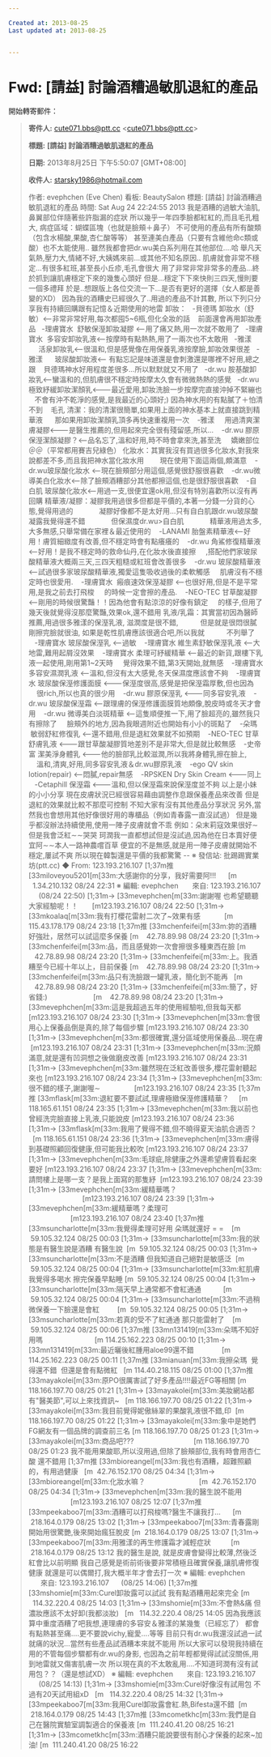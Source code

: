 ```yaml
---

Created at: 2013-08-25
Last updated at: 2013-08-25


---
```


# Fwd: [請益] 討論酒糟過敏肌退紅的產品


開始轉寄郵件：

> **寄件人:** [cute071.bbs@ptt.cc](mailto:cute071.bbs@ptt.cc) <[cute071.bbs@ptt.cc](mailto:cute071.bbs@ptt.cc)\>
> 
> **標題:** **\[請益\] 討論酒糟過敏肌退紅的產品**
> 
> **日期:** 2013年8月25日 下午5:50:07 \[GMT+08:00\]
> 
> **收件人:** [starsky1986@hotmail.com](mailto:starsky1986@hotmail.com)
> 
> 作者: evephchen (Eve Chen) 看板: BeautySalon
> 標題: \[請益\] 討論酒糟過敏肌退紅的產品
> 時間: Sat Aug 24 22:24:55 2013
> 我是酒糟的過敏大油肌,鼻翼部位伴隨著些許脂漏的症狀
> 所以幾乎一年四季臉都紅紅的,而且毛孔粗大,
> 病症區域：蝴蝶區塊（也就是臉頰＋鼻子）
> 不可使用的產品有所有酸類（包含水楊酸,果酸,杏仁酸等等）
> 甚至連美白產品（只要有含維他命c類或酸）也不太能使用..
> 雖然我都會把dr.wu美白系列用在其他部位....哈
> 舉凡天氣熱,壓力大,情緒不好,大姨媽來前...或其他不知名原因..
> 肌膚就會非常不穩定...有很多紅班,甚至長小丘疹,毛孔會很大
> 用了非常非常非常多的產品...終於抓到讓肌膚穩定下來的幾隻心頭好
> 但是...穩定下下來快則三四天,慢則要一個多禮拜
> 於是..想跟版上各位交流一下...是否有更好的選擇（女人都是善變的XD）
> 因為我的酒糟史已經很久了..用過的產品不計其數,
> 所以下列只分享我有持續回購跟有記憶＆近期使用的地雷
> 卸妝：
>   -貝德瑪 卸妝水（舒敏）<--非常非常好用,每次都囤5~6瓶,但化全妝的話
>    前面還會再用卸妝產品
>   -理膚寶水  舒敏保溼卸妝凝膠 <--用了痛又熱,用一次就不敢用了
>   -理膚寶水  多容安卸妝乳液<--按摩時有點熱熱,用了一兩次也不太敢用
>   -雅漾      活泉卸妝乳<--很溫和,但是感覺像在用保養乳液按摩臉,卸妝效果很差
>   -雅漾      玻尿酸卸妝液<-- 有點忘記是味道還是會刺激還是哪裡不好用,總之跟
>    貝德瑪神水好用程度差很多...所以默默就又不用了
>   -dr.wu 胺基酸卸妝乳<--蠻溫和的,但肌膚很不穩定時按摩太久會有微微熱熱的感覺
>   -dr.wu 極致紓緩卸妝潔顏乳<---最近愛用,卸妝洗臉一步按摩完直接沖掉不緊繃也
>    不會有沖不乾淨的感覺,是我最近的心頭好;) 因為神水用的有點膩了＋怕清不到
>    毛孔
> 清潔：我的清潔很簡單,如果用上面的神水基本上就直接跳到精華液
>      那如果用卸妝潔顏乳頂多再快速重複用一次
>    -雅漾     用過清爽潔膚凝膠<---是醫生推薦的,但用起來完全很有殘留感,所以...
>    -dr.wu 膠原保溼潔顏凝膠？<--品名忘了,溫和好用,時不時會拿來洗,甚至洗
>     嬌嫩部位＠＠（平常都用賽吉兒綠色）
> 化妝水：其實我沒有買過很多化妝水,對我來說都差不多,而且我把神水當化妝水用
>        現在使用下面這兩個,頗滿意
>    -dr.wu玻尿酸化妝水 <--現在臉頰部分用這個,感覺很舒服很喜歡
>    -dr.wu微導美白化妝水<--除了臉頰酒糟部分其他都擦這個,也是很舒服很喜歡
>    -自白肌 玻尿酸化妝水<--用過一支,很便宜還ok用,但沒有特別喜歡所以沒有再回購
> 精華液/凝膠：凝膠我用過很多但都是平價的,本著一分錢一分貨的心態,覺得用過的
>             凝膠好像都不是太好用...只有自白肌跟dr.wu玻尿酸凝露我覺得還不錯
>             但保濕度dr.wu>自白肌
>             精華液用過太多,大多無感,只舉常備在家裡＆最近使用的
>    -LANAMI 胎盤素精華液<--好用！膚質細緻度有改善,但不穩定時會有點癢癢的
>    -dr.wu 角鯊修復精華液<--好用！是我不穩定時的救命仙丹,在化妝水後直接擦
>     ,搭配他們家玻尿酸精華液大概兩三天,三四天粗糙或紅班會改善很多
>    -dr.wu 玻尿酸精華液 <--試過很多家玻尿酸精華液,獨愛這隻吸收過後的柔軟觸感
>     肌膚沒有不穩定時也很愛用.
>    -理膚寶水  瘢痕速效保溼凝膠 <--也很好用,但是不是平常用,是我之前去打飛梭
>     的時候一定會擦的產品.
>    -NEO-TEC 甘草酸凝膠 <--剛用的時候很驚豔！！因為他會有點涼涼的好像有鎮定
>     的樣子,但用了幾天後就覺得沒那麼驚豔,效果ok,還不錯用
> 乳液/乳霜：其實當初因為醫師推薦,用過很多雅漾的保溼乳液, 滋潤度是很不錯,
>           但是就是很悶很膩剛擦完臉就很油, 如果是乾性肌膚應該很適合吧,所以我就
>           不列舉了
>    -理膚寶水 玻尿酸保溼乳 <--過敏
>    -理膚寶水 維生素舒敏保溼乳液 <--大地雷,難用起屑沒效果
>    -理膚寶水 柔理可紓緩精華 <--最近的新貨,跟樓下乳液一起使用,剛用第1~2天時
>     覺得效果不錯,第3天開始,就無感
>    -理膚寶水 多容安濕潤乳液 <--溫和,但沒有太大感覺,冬天保濕度應該會不夠
>    -理膚寶水 玻尿酸保溼修護面膜 <---保溼度很高,感覺是把保溼霜厚敷,但也因為
>     很rich,所以也真的很少用
>    -dr.wu 膠原保溼乳 <---同多容安乳液
>    -dr.wu 玻尿酸保溼霜 <--跟理膚的保溼修護面膜質地頗像,脫皮時或冬天才會用
>    -dr.wu 微導美白淡斑精華 <--這隻順便推一下,用了臉超亮的,雖然我只有擦除了
>     臉頰外的地方,因為我眼週附近也開始有小小的斑點了
>    -朵瑪  敏弱舒紅修復乳 <--還不錯用,但是退紅效果就不如預期
>    -NEO-TEC 甘草舒膚乳液 <---跟甘草酸凝膠質地差別不是非常大,但是就比較無感
>    -史帝富 潔美淨身體乳 <---他的臉部乳比較滋潤,所以我將身體乳擦在臉上,
>     溫和,清爽,好用,同多容安乳液＆dr.wu膠原乳液
>    -ego QV skin lotion(repair) <--悶膩,repair無感
>    -RPSKEN Dry Skin Cream <---同上
>    -Cetaphill 保溼霜 <---溫和,但以保溼霜來說保溼度並不夠
> 以上是小妹的小小分享
> 現在皮膚狀況已經很容易藉由調整作息跟保養產品來改善
> 但是退紅的效果就比較不那麼可控制
> 不知大家有沒有其他產品分享狀況
> 另外,當然我也會想用其他好像很好用的專櫃品（例如青春露一直沒試過）
> 但是幾乎都沒辦法持續使用,使用一陣子皮膚就會不乖
> 例如：朵末莉寇效果很好∼但是我會泛紅∼∼哭哭
> 珂潤我一直都想試但是沒試過,因為他在日本賣好便宜阿∼∼本人一路神農嚐百草
> 便宜的不是無感,就是用一陣子皮膚就開始不穩定,屢試不爽
> 所以現在韓製還是平價的我都驚驚
> \--
> ※ 發信站: 批踢踢實業坊(ptt.cc)
> ◆ From: 123.193.216.107
> \[1;37m推 \[33miloveyou5201\[m\[33m:大感謝你的分享，我好需要阿!!!      \[m   1.34.210.132 08/24 22:31
> ※ 編輯: evephchen       來自: 123.193.216.107      (08/24 22:50)
> \[1;31m→ \[33mevephchen\[m\[33m:謝謝喔 也希望聽聽大家經驗呢！！       \[m123.193.216.107 08/24 22:50
> \[1;31m→ \[33mkoalaq\[m\[33m:我有打櫻花雷射二次了~效果有感            \[m 115.43.178.179 08/24 23:18
> \[1;37m推 \[33mchenfeifei\[m\[33m:妳的酒糟好強壯，居然可以試這麼多保養 \[m    42.78.89.98 08/24 23:20
> \[1;31m→ \[33mchenfeifei\[m\[33m:品，而且感覺妳一次會擦很多種東西在臉 \[m    42.78.89.98 08/24 23:20
> \[1;31m→ \[33mchenfeifei\[m\[33m:上。我酒糟至今已經十年以上，目前保養 \[m    42.78.89.98 08/24 23:20
> \[1;31m→ \[33mchenfeifei\[m\[33m:品只有洗臉跟一罐乳液，簡化到不能再   \[m    42.78.89.98 08/24 23:20
> \[1;31m→ \[33mchenfeifei\[m\[33m:簡了，好省錢:)                       \[m    42.78.89.98 08/24 23:20
> \[1;31m→ \[33mevephchen\[m\[33m:這是我超過五年的使用經驗啦,但我每天都 \[m123.193.216.107 08/24 23:30
> \[1;31m→ \[33mevephchen\[m\[33m:會很用心上保養品倒是真的,除了每個步驟 \[m123.193.216.107 08/24 23:30
> \[1;31m→ \[33mevephchen\[m\[33m:都很確實,還分區域使用保養品...現在膚  \[m123.193.216.107 08/24 23:31
> \[1;31m→ \[33mevephchen\[m\[33m:況頗滿意,就是還有凹洞想之後做磨皮改善 \[m123.193.216.107 08/24 23:31
> \[1;31m→ \[33mevephchen\[m\[33m:雖然現在泛紅改善很多,櫻花雷射聽起來也 \[m123.193.216.107 08/24 23:34
> \[1;31m→ \[33mevephchen\[m\[33m:很不錯的樣子,謝謝喔∼                 \[m123.193.216.107 08/24 23:35
> \[1;37m推 \[33mflask\[m\[33m:退紅要不要試試,理膚極緻保溼修護精華？     \[m 118.165.61.151 08/24 23:35
> \[1;31m→ \[33mevephchen\[m\[33m:我以前也曾經洗完臉直接上乳液,只能說皮 \[m123.193.216.107 08/24 23:36
> \[1;31m→ \[33mflask\[m\[33m:我用了覺得不錯,但不曉得夏天油肌合適否？   \[m 118.165.61.151 08/24 23:36
> \[1;31m→ \[33mevephchen\[m\[33m:膚得到基礎照顧回復健康,但可能我比較吹 \[m123.193.216.107 08/24 23:37
> \[1;31m→ \[33mevephchen\[m\[33m:毛球疵,除健康之外還希望膚質看起來要好 \[m123.193.216.107 08/24 23:37
> \[1;31m→ \[33mevephchen\[m\[33m:請問樓上是哪一支？是我上面寫的那隻紓  \[m123.193.216.107 08/24 23:39
> \[1;31m→ \[33mevephchen\[m\[33m:緩精華嗎？                            \[m123.193.216.107 08/24 23:39
> \[1;31m→ \[33mevephchen\[m\[33m:緩精華嗎？柔理可                      \[m123.193.216.107 08/24 23:40
> \[1;37m推 \[33msuncharlotte\[m\[33m:我覺得柔理可好用 朵瑪就還好 = =    \[m  59.105.32.124 08/25 00:03
> \[1;31m→ \[33msuncharlotte\[m\[33m:我的狀態是有醫生說是酒糟 有醫生說  \[m  59.105.32.124 08/25 00:03
> \[1;31m→ \[33msuncharlotte\[m\[33m:不是酒糟 但我知道自己絕對是敏感泛  \[m  59.105.32.124 08/25 00:04
> \[1;31m→ \[33msuncharlotte\[m\[33m:紅肌膚 我覺得多喝水 擦完保養早點睡 \[m  59.105.32.124 08/25 00:04
> \[1;31m→ \[33msuncharlotte\[m\[33m:隔天早上通常都不會紅通通           \[m  59.105.32.124 08/25 00:04
> \[1;31m→ \[33msuncharlotte\[m\[33m:不過稍微保養一下臉還是會紅         \[m  59.105.32.124 08/25 00:05
> \[1;31m→ \[33msuncharlotte\[m\[33m:若真的受不了紅通通 那只能雷射了    \[m  59.105.32.124 08/25 00:06
> \[1;37m推 \[33mn131419\[m\[33m:朵瑪不知好用嗎                          \[m 114.25.162.223 08/25 00:10
> \[1;31m→ \[33mn131419\[m\[33m:最近曬後紅腫用aloe99還不錯              \[m 114.25.162.223 08/25 00:11
> \[1;37m推 \[33mianuan\[m\[33m:我擦朵瑪  覺得還不錯  但還是會有點微紅   \[m 114.40.218.115 08/25 01:00
> \[1;37m推 \[33mayakolei\[m\[33m:原PO很厲害試了好多產品!!!!最近FG等相關 \[m 118.166.197.70 08/25 01:21
> \[1;31m→ \[33mayakolei\[m\[33m:美妝網站都有"醫美節",可以上來找資訊~   \[m 118.166.197.70 08/25 01:22
> \[1;31m→ \[33mayakolei\[m\[33m:我目前覺得妮傲絲翠的果酸乳液很不錯,印  \[m 118.166.197.70 08/25 01:22
> \[1;31m→ \[33mayakolei\[m\[33m:象中是她們FG網友有一個品牌的調查前三名 \[m 118.166.197.70 08/25 01:23
> \[1;31m→ \[33mayakolei\[m\[33m:商品吧???                              \[m 118.166.197.70 08/25 01:23
> 我不能用果酸耶,所以沒用過,但除了臉頰部位,我有時會用杏仁酸
> 還不錯用
> \[1;37m推 \[33mbioreangel\[m\[33m:我也有酒糟，超難照顧的，有用過健康   \[m  42.76.152.170 08/25 04:34
> \[1;31m→ \[33mbioreangel\[m\[33m:化妝水嘛？                           \[m  42.76.152.170 08/25 04:34
> \[1;31m→ \[33mevephchen\[m\[33m:我的醫生說不能用                      \[m123.193.216.107 08/25 12:07
> \[1;37m推 \[33mpeekaboo7\[m\[33m:酒糟可以打飛梭嗎?醫生不讓我打...      \[m  218.164.0.179 08/25 13:02
> \[1;31m→ \[33mpeekaboo7\[m\[33m:青春露剛開始用很驚艷,後來開始瘋狂脫皮 \[m  218.164.0.179 08/25 13:07
> \[1;31m→ \[33mpeekaboo7\[m\[33m:用雅漾的再生修護霜才減輕症狀          \[m  218.164.0.179 08/25 13:12
> 我的醫生是說, 就是皮膚會變得比較薄,然後泛紅會比以前明顯
> 我自己感覺是術前術後要非常積極且確實保養,讓肌膚修復健康
> 就還是可以偶爾打,我大概半年才會去打一次
> ※ 編輯: evephchen       來自: 123.193.216.107      (08/25 14:06)
> \[1;37m推 \[33mshomie\[m\[33m:Curel卸妝露可以試試 我有點酒糟用起來完全 \[m   114.32.220.4 08/25 14:03
> \[1;31m→ \[33mshomie\[m\[33m:不會熱&痛 但濃妝應該不太好卸(我都淡妝)   \[m   114.32.220.4 08/25 14:05
> 因為我應該算中重度酒糟了吧我想,連理膚的多容安＆雅漾的某幾隻（已經忘了）
> 都會有點熱甚至痛....更不要說vichy,寵愛....等等
> 目前只有dr.wu我還沒試過一試就痛的狀況...當然有些產品試酒糟本來就不能用
> 所以大家可以發現我持續在用的不管每個步驟都有dr.wu的身影,
> 也因為之前年輕都覺得試試沒關係,用到地雷就又傷害肌膚一次
> 所以現在真的不太敢亂用....不知道珂潤有沒有試用包？？（還是想試XD）
> ※ 編輯: evephchen       來自: 123.193.216.107      (08/25 14:13)
> \[1;31m→ \[33mshomie\[m\[33m:Curel好像沒有試用包 不過有20天試用組xD   \[m   114.32.220.4 08/25 14:32
> \[1;31m→ \[33mpeekaboo7\[m\[33m:我用Curel卸妝露會紅.熱,Bifesta還不錯  \[m  218.164.0.179 08/25 14:43
> \[1;37m推 \[33mcometkhc\[m\[33m:我們是自己在醫院實驗室調製適合的保養液 \[m  111.240.41.20 08/25 16:21
> \[1;31m→ \[33mcometkhc\[m\[33m:酒糟只能說要很有耐心才保養的起來~加油! \[m  111.240.41.20 08/25 16:22

